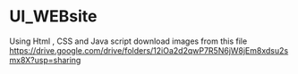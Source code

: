 # UI_WEBsite
 Using Html , CSS and Java script
 download images from this file
 https://drive.google.com/drive/folders/12iOa2d2qwP7R5N6jW8jEm8xdsu2smx8X?usp=sharing
